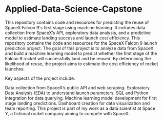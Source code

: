 # Applied-Data-Science-Capstone
This repository contains code and resources for predicting the reuse of SpaceX Falcon 9's first stage using machine learning. It includes data collection from SpaceX’s API, exploratory data analysis, and a predictive model to estimate landing success and launch cost efficiency.
This repository contains the code and resources for the SpaceX Falcon 9 launch prediction project. The goal of this project is to analyze data from SpaceX and build a machine learning model to predict whether the first stage of the Falcon 9 rocket will successfully land and be reused. By determining the likelihood of reuse, the project aims to estimate the cost efficiency of rocket launches.

Key aspects of the project include:

Data collection from SpaceX’s public API and web scraping.
Exploratory Data Analysis (EDA) to understand launch parameters.
SQL and Python integration for data querying.
Machine learning model development for first stage landing predictions.
Dashboard creation for data visualization and team reporting.
This project is part of my work as a data scientist at Space Y, a fictional rocket company aiming to compete with SpaceX.
